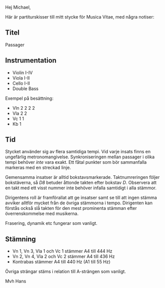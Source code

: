 
Hej Michael,

Här är partiturskisser till mitt stycke för Musica Vitae, med några notiser:

Titel
----------

Passager


Instrumentation
----------

  * Violin I-IV
  * Viola I-II
  * Cello I-II
  * Double Bass

Exempel på besättning: 

  * Vln 2 2 2 2 
  * Vla 2 2
  * Vc  1 1
  * Kb  1

Tid
----------

Stycket använder sig av flera samtidiga tempi. Vid varje insats
finns en ungefärlig metronomangivelse. Synkroniseringen mellan passager i olika
tempi behöver *inte* vara exakt. Ett fåtal punkter som bör sammanfalla markeras
med en streckad linje.

Gemensamma insatser är alltid bokstavsmarkerade. Taktnumreringen följer bokstäverna,
så *D8* betuder åttonde takten efter bokstav *D*. Observera att en takt med
ett visst nummer inte behöver infalla samtidigt i alla stämmor.

Dirigentens roll är framförallat att ge insatser samt se till att ingen stämma avviker
alltför mycket från de övriga stämmorna i tempo. Dirigenten kan förstås också slå takten
för den mest prominenta stämman efter överrenskommelse med musikerna. 

Frasering, dynamik etc fungerar som vanligt.


Stämning
----------

  * Vn 1, Vn 3, Vla 1 och Vc 1 stämmer A4 till 444 Hz
  * Vn 2, Vn 4, Vla 2 och Vc 2 stämmer A4 till 436 Hz
  * Kontrabas stämmer A4 till 440 Hz (A1 till 55 Hz)

Övriga strängar stäms i relation till A-strängen som vanligt.


Mvh Hans



